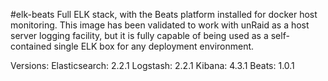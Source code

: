 #elk-beats
Full ELK stack, with the Beats platform installed for docker host monitoring. This image has been validated to work with unRaid as a host server logging facility, but it is fully capable of being used as a self-contained single ELK box for any deployment environment.

Versions:
Elasticsearch: 2.2.1
Logstash: 2.2.1
Kibana: 4.3.1
Beats: 1.0.1

